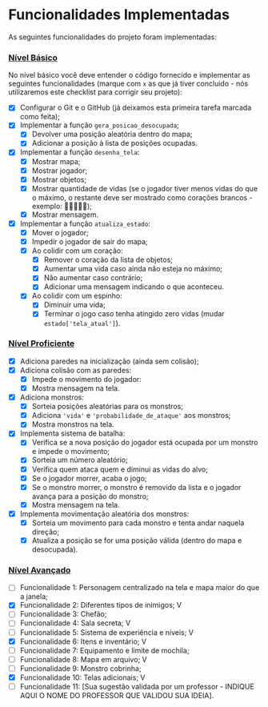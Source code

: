 # Funcionalidades Implementadas

As seguintes funcionalidades do projeto foram implementadas:

### [Nível Básico](basico.md)

No nível básico você deve entender o código fornecido e implementar as seguintes funcionalidades (marque com `x` as que já tiver concluido - nós utilizaremos este checklist para corrigir seu projeto):

- [x] Configurar o Git e o GitHub (já deixamos esta primeira tarefa marcada como feita);
- [x] Implementar a função `gera_posicao_desocupada`;
    - [x] Devolver uma posição aleatória dentro do mapa;
    - [x] Adicionar a posição à lista de posições ocupadas.
- [x] Implementar a função `desenha_tela`:
    - [x] Mostrar mapa;
    - [x] Mostrar jogador;
    - [x] Mostrar objetos;
    - [x] Mostrar quantidade de vidas (se o jogador tiver menos vidas do que o máximo, o restante deve ser mostrado como corações brancos - exemplo: 🧡🧡🧡🤍🤍);
    - [x] Mostrar mensagem.
- [x] Implementar a função `atualiza_estado`:
    - [x] Mover o jogador;
    - [x] Impedir o jogador de sair do mapa;
    - [x] Ao colidir com um coração:
        - [x] Remover o coração da lista de objetos;
        - [x] Aumentar uma vida caso ainda não esteja no máximo;
        - [x] Não aumentar caso contrário;
        - [x] Adicionar uma mensagem indicando o que aconteceu.
    - [x] Ao colidir com um espinho:
        - [x] Diminuir uma vida;
        - [x] Terminar o jogo caso tenha atingido zero vidas (mudar `estado['tela_atual']`).

### [Nível Proficiente](proficiente.md)

- [x] Adiciona paredes na inicialização (ainda sem colisão);
- [x] Adiciona colisão com as paredes:
    - [x] Impede o movimento do jogador:
    - [x] Mostra mensagem na tela.
- [x] Adiciona monstros:
    - [x] Sorteia posições aleatórias para os monstros;
    - [x] Adiciona `'vida'` e `'probabilidade_de_ataque'` aos monstros;
    - [x] Mostra monstros na tela.
- [x] Implementa sistema de batalha:
    - [x] Verifica se a nova posição do jogador está ocupada por um monstro e impede o movimento;
    - [x] Sorteia um número aleatório;
    - [x] Verifica quem ataca quem e diminui as vidas do alvo;
    - [x] Se o jogador morrer, acaba o jogo;
    - [x] Se o monstro morrer, o monstro é removido da lista e o jogador avança para a posição do monstro;
    - [x] Mostra mensagem na tela.
- [x] Implementa movimentação aleatória dos monstros:
    - [x] Sorteia um movimento para cada monstro e tenta andar naquela direção;
    - [x] Atualiza a posição se for uma posição válida (dentro do mapa e desocupada).

### [Nível Avançado](avancado.md)

- [ ] Funcionalidade 1: Personagem centralizado na tela e mapa maior do que a janela;
- [x] Funcionalidade 2: Diferentes tipos de inimigos;   V
- [ ] Funcionalidade 3: Chefão;
- [ ] Funcionalidade 4: Sala secreta;   V
- [ ] Funcionalidade 5: Sistema de experiência e níveis;    V
- [x] Funcionalidade 6: Itens e inventário;     V       
- [ ] Funcionalidade 7: Equipamento e limite de mochila;
- [ ] Funcionalidade 8: Mapa em arquivo;    V
- [ ] Funcionalidade 9: Monstro cobrinha;
- [x] Funcionalidade 10: Telas adicionais;      V
- [ ] Funcionalidade 11: [Sua sugestão validada por um professor - INDIQUE AQUI O NOME DO PROFESSOR QUE VALIDOU SUA IDEIA].
